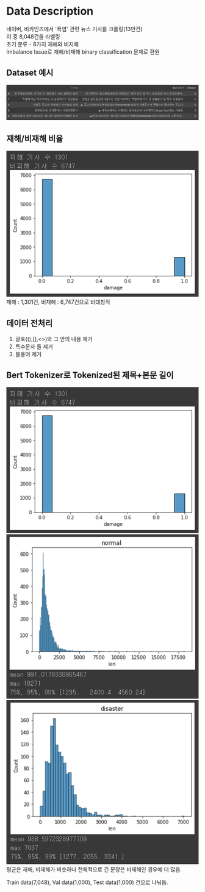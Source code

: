 # Data Description  
네이버, 비카인즈에서 '폭염' 관련 뉴스 기사를 크롤링(13만건)    
이 중 8,048건을 라벨링  
초기 분류 - 8가지 재해와 비지해  
Imbalance Issue로 재해/비재해 binary classification 문제로 환원  
## Dataset 예시
![dataset](https://github.com/Chuck2Win/MeteorologicalAgencyProject/blob/main/image/dataset.png)  
## 재해/비재해 비율  
![imbalance](https://github.com/Chuck2Win/MeteorologicalAgencyProject/blob/main/image/imbalance.png)  
재해 : 1,301건, 비재해 : 6,747건으로 비대칭적  
## 데이터 전처리  
1. 괄호((),[],<>)와 그 안의 내용 제거  
2. 특수문자 들 제거  
3. 불용어 제거  
## Bert Tokenizer로 Tokenized된 제목+본문 길이     
![total](https://github.com/Chuck2Win/MeteorologicalAgencyProject/blob/main/image/imbalance.png)  
![disaster](https://github.com/Chuck2Win/MeteorologicalAgencyProject/blob/main/image/비재해.png)  
![nondisaster](https://github.com/Chuck2Win/MeteorologicalAgencyProject/blob/main/image/재해.png)  
평균은 재해, 비재해가 비슷하나 전체적으로 긴 문장은 비재해인 경우에 더 많음.  
  
Train data(7,048), Val data(1,000), Test data(1,000) 건으로 나눠둠.  

